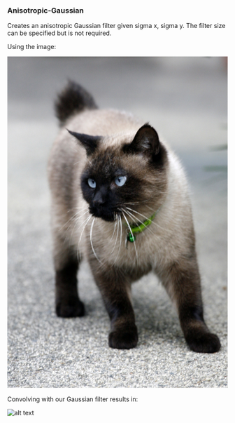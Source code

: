 ### Anisotropic-Gaussian

Creates an anisotropic Gaussian filter given sigma x, sigma y. The filter size can be specified but is not required.

Using the image:

![alt text](https://github.com/birdievera/Convolution/blob/master/cat.jpg "Cat")

Convolving with our Gaussian filter results in:

![alt text](https://github.com/birdievera/Convolution/blob/master/blurred_cat.jpg "Blurred cat")